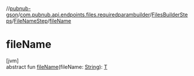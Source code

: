 //[pubnub-gson](../../../../index.md)/[com.pubnub.api.endpoints.files.requiredparambuilder](../../index.md)/[FilesBuilderSteps](../index.md)/[FileNameStep](index.md)/[fileName](file-name.md)

# fileName

[jvm]\
abstract fun [fileName](file-name.md)(fileName: [String](https://docs.oracle.com/javase/8/docs/api/java/lang/String.html)): [T](index.md)
